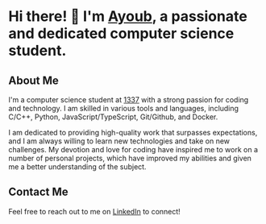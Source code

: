 # Hi there! 👋 I'm [Ayoub](https://github.com/4yuub), a passionate and dedicated computer science student.

## About Me

I'm a computer science student at [1337](https://1337.ma/en/) with a strong passion for coding and technology. I am skilled in various tools and languages, including C/C++, Python, JavaScript/TypeScript, Git/Github, and Docker.


I am dedicated to providing high-quality work that surpasses expectations, and I am always willing to learn new technologies and take on new challenges. My devotion and love for coding have inspired me to work on a number of personal projects, which have improved my abilities and given me a better understanding of the subject.

## Contact Me

Feel free to reach out to me on [LinkedIn](https://www.linkedin.com/in/4yuub/) to connect!
